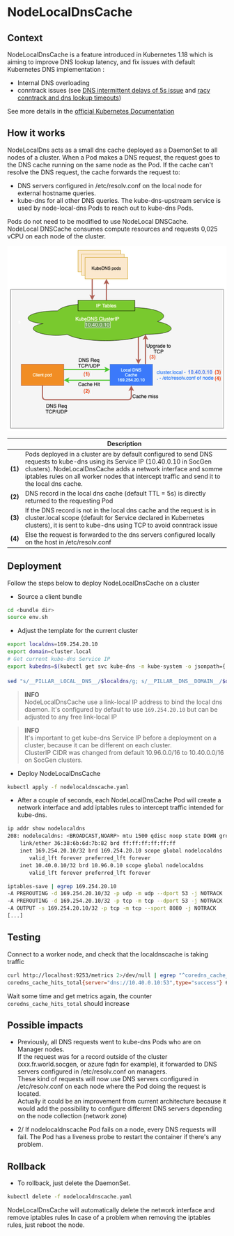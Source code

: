 # NodeLocalDnsCache

## Context

NodeLocalDnsCache is a feature introduced in Kubernetes 1.18 which is aiming to improve DNS lookup latency, and fix issues with default Kubernetes DNS implementation :  

* Internal DNS overloading
* conntrack issues (see [DNS intermittent delays of 5s issue](https://github.com/kubernetes/kubernetes/issues/56903) and [racy conntrack and dns lookup timeouts](https://www.weave.works/blog/racy-conntrack-and-dns-lookup-timeouts))


See more details in the [official Kubernetes Documentation](https://kubernetes.io/docs/tasks/administer-cluster/nodelocaldns/)

## How it works

NodeLocalDns acts as a small dns cache deployed as a DaemonSet to all nodes of a cluster.
When a Pod makes a DNS request, the request goes to the DNS cache running on the same node as the Pod. If the cache can't resolve the DNS request, the cache forwards the request to:

* DNS servers configured in /etc/resolv.conf on the local node for external hostname queries.  
* kube-dns for all other DNS queries. The kube-dns-upstream service is used by node-local-dns Pods to reach out to kube-dns Pods.

Pods do not need to be modified to use NodeLocal DNSCache.  
NodeLocal DNSCache consumes compute resources and requests 0,025 vCPU on each node of the cluster.

![NodeLocalDnsCache Architecture](nodelocaldnscache.png)

|  | Description  |
|---|---|
| **(1)** | Pods deployed in a cluster are by default configured to send DNS requests to kube-dns using its Service IP (10.40.0.10 in SocGen clusters). NodeLocalDnsCache adds a network interface and somme iptables rules on all worker nodes that intercept traffic and send it to the local dns cache.  |
| **(2)** | DNS record in the local dns cache (default TTL = 5s) is directly returned to the requesting Pod |
| **(3)** | If the DNS record is not in the local dns cache and the request is in cluster.local scope (default for Service declared in Kubernetes clusters), it is sent to kube-dns using TCP to avoid conntrack issue |
| **(4)** | Else the request is forwarded to the dns servers configured locally on the host in /etc/resolv.conf |

## Deployment

Follow the steps below to deploy NodeLocalDnsCache on a cluster

* Source a client bundle

```sh
cd <bundle dir>
source env.sh
```

* Adjust the template for the current cluster

```sh
export localdns=169.254.20.10
export domain=cluster.local
# Get current kube-dns Service IP
export kubedns=$(kubectl get svc kube-dns -n kube-system -o jsonpath={.spec.clusterIP})

sed "s/__PILLAR__LOCAL__DNS__/$localdns/g; s/__PILLAR__DNS__DOMAIN__/$domain/g; s/__PILLAR__DNS__SERVER__/$kubedns/g" nodelocaldnscache.yaml.template > nodelocaldnscache.yaml
```

> **INFO**  
> NodeLocalDnsCache use a link-local IP address to bind the local dns daemon. It's configured by default to use ```169.254.20.10``` but can be adjusted to any free link-local IP

> **INFO**  
> It's important to get kube-dns Service IP before a deployment on a cluster, because it can be different on each cluster.  
> ClusterIP CIDR was changed from default 10.96.0.0/16 to 10.40.0.0/16 on SocGen clusters.

* Deploy NodeLocalDnsCache

```sh
kubectl apply -f nodelocaldnscache.yaml
```

* After a couple of seconds, each NodeLocalDnsCache Pod will create a network interface and add iptables rules to intercept traffic intended for kube-dns.

```sh
ip addr show nodelocaldns
208: nodelocaldns: <BROADCAST,NOARP> mtu 1500 qdisc noop state DOWN group default
    link/ether 36:38:6b:6d:7b:82 brd ff:ff:ff:ff:ff:ff
    inet 169.254.20.10/32 brd 169.254.20.10 scope global nodelocaldns
       valid_lft forever preferred_lft forever
    inet 10.40.0.10/32 brd 10.96.0.10 scope global nodelocaldns
       valid_lft forever preferred_lft forever
```

```sh
iptables-save | egrep 169.254.20.10
-A PREROUTING -d 169.254.20.10/32 -p udp -m udp --dport 53 -j NOTRACK
-A PREROUTING -d 169.254.20.10/32 -p tcp -m tcp --dport 53 -j NOTRACK
-A OUTPUT -s 169.254.20.10/32 -p tcp -m tcp --sport 8080 -j NOTRACK
[...]
```

## Testing

Connect to a worker node, and check that the localdnscache is taking traffic

```sh
curl http://localhost:9253/metrics 2>/dev/null | egrep "^coredns_cache_hits_total"
coredns_cache_hits_total{server="dns://10.40.0.10:53",type="success"} 65
```

Wait some time and get metrics again, the counter ```coredns_cache_hits_total``` should increase

## Possible impacts

* Previously, all DNS requests went to kube-dns Pods who are on Manager nodes.  
If the request was for a record outside of the cluster (xxx.fr.world.socgen, or azure fqdn for example), it forwarded to DNS servers configured in /etc/resolv.conf on managers.  
These kind of requests will now use DNS servers configured in /etc/resolv.conf on each node where the Pod doing the request is located.  
Actually it could be an improvement from current architecture because it would add the possibility to configure different DNS servers depending on the node collection (network zone)

* 2/ If nodelocaldnscache Pod fails on a node, every DNS requests will fail. The Pod has a liveness probe to restart the container if there's any problem.  

## Rollback

* To rollback, just delete the DaemonSet.  
```sh
kubectl delete -f nodelocaldnscache.yaml
```

NodeLocalDnsCache will automatically delete the network interface and remove iptables rules
In case of a problem when removing the iptables rules, just reboot the node.
